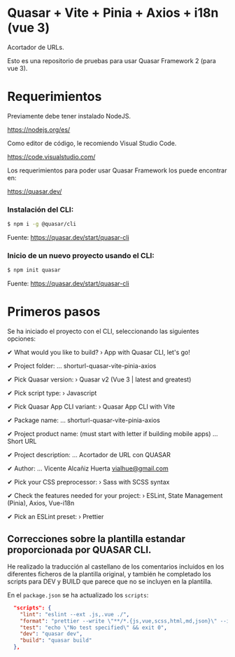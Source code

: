 # Quasar + Vite + Pinia + Axios + i18n (vue 3)

Acortador de URLs.

Esto es una repositorio de pruebas para usar Quasar Framework 2 (para vue 3).

# Requerimientos

Previamente debe tener instalado NodeJS.

https://nodejs.org/es/

Como editor de código, le recomiendo Visual Studio Code.

https://code.visualstudio.com/

Los requerimientos para poder usar Quasar Framework los puede encontrar en:

https://quasar.dev/

### Instalación del CLI:

```sh
$ npm i -g @quasar/cli
```

Fuente: https://quasar.dev/start/quasar-cli

### Inicio de un nuevo proyecto usando el CLI:

```sh
$ npm init quasar
```

Fuente: https://quasar.dev/start/quasar-cli

# Primeros pasos

Se ha iniciado el proyecto con el CLI, seleccionando las siguientes opciones:

✔ What would you like to build? › App with Quasar CLI, let's go!

✔ Project folder: … shorturl-quasar-vite-pinia-axios

✔ Pick Quasar version: › Quasar v2 (Vue 3 | latest and greatest)

✔ Pick script type: › Javascript

✔ Pick Quasar App CLI variant: › Quasar App CLI with Vite

✔ Package name: … shorturl-quasar-vite-pinia-axios

✔ Project product name: (must start with letter if building mobile apps) … Short URL

✔ Project description: … Acortador de URL con QUASAR

✔ Author: … Vicente Alcañiz Huerta <vialhue@gmail.com>

✔ Pick your CSS preprocessor: › Sass with SCSS syntax

✔ Check the features needed for your project: › ESLint, State Management (Pinia), Axios, Vue-i18n

✔ Pick an ESLint preset: › Prettier

## Correcciones sobre la plantilla estandar proporcionada por QUASAR CLI.

He realizado la traducción al castellano de los comentarios incluidos en los diferentes ficheros de la plantilla original, y también he completado los scripts para DEV y BUILD que parece que no se incluyen en la plantilla.

En el `package.json` se ha actualizado los `scripts`:

```json
  "scripts": {
    "lint": "eslint --ext .js,.vue ./",
    "format": "prettier --write \"**/*.{js,vue,scss,html,md,json}\" --ignore-path .gitignore",
    "test": "echo \"No test specified\" && exit 0",
    "dev": "quasar dev",
    "build": "quasar build"
  },
```

